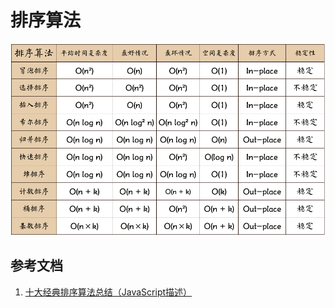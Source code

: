 # 排序算法
![排序算法](../../images/排序算法.png)

## 参考文档
1. [十大经典排序算法总结（JavaScript描述）](https://juejin.im/post/57dcd394a22b9d00610c5ec8)


